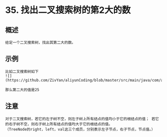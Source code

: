# 35. 找出二叉搜索树的第2大的数

## 概述
```text
给定一个二叉搜索树，找出其第二大的数。
```

## 示例
```text
比如二叉搜索树如下
![](https://github.com/ZivYan/aliyunCoding/blob/master/src/main/java/com/aliyun/coding35/BinarySearchTree.jpg)

那么第二大的值是25
```

## 注意
```text
对于二叉搜索树，若它的左子树不空，则左子树上所有结点的值均小于它的根结点的值； 若它的右子树不空，则右子树上所有结点的值均大于它的根结点的值。
（TreeNode的right，left，val这三个成员，分别表示左子节点，右子节点，节点值。）
```